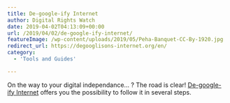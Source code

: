 ```yaml
---
title: De-google-ify Internet
author: Digital Rights Watch
date: 2019-04-02T04:13:09+00:00
url: /2019/04/02/de-google-ify-internet/
featureImage: /wp-content/uploads/2019/05/Peha-Banquet-CC-By-1920.jpg
redirect_url: https://degooglisons-internet.org/en/
category:
  - 'Tools and Guides'

---
```

On the way to your digital independance… ? The road is clear!
[De-google-ify Internet][1] offers you the possibility to follow it in several steps.

 [1]: https://degooglisons-internet.org/en/

